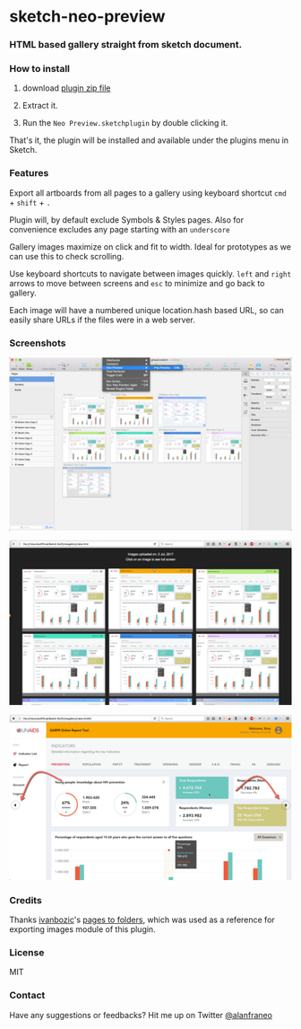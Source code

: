 # sketch-neo-preview

### HTML based gallery straight from sketch document.

### How to install

1. download [plugin zip file](https://github.com/alanfraneo/sketch-neo-preview/archive/master.zip)

2. Extract it.

3. Run the `Neo Preview.sketchplugin` by double clicking it. 

That's it, the plugin will be installed and available under the plugins menu in Sketch.

### Features

Export all artboards from all pages to a gallery using keyboard shortcut `cmd` + `shift` + `.`

Plugin will, by default exclude Symbols & Styles pages. Also for convenience excludes any page starting with an `underscore`

Gallery images maximize on click and fit to width. Ideal for prototypes as we can use this to check scrolling.

Use keyboard shortcuts to navigate between images quickly. `left` and `right` arrows to move between screens and `esc` to minimize and go back to gallery.

Each image will have a numbered unique location.hash based URL, so can easily share URLs if the files were in a web server.

### Screenshots

![Export from Sketch](/demo/01.jpg?raw=true "")

![Gallery View](/demo/02.jpg?raw=true "")

![Maximised view](/demo/03.jpg?raw=true "")

### Credits

Thanks [ivanbozic](https://github.com/ivanbozic)'s [pages to folders](https://github.com/ivanbozic/sketch-pages-to-folders/), which was used as a reference for exporting images module of this plugin.

### License

MIT

### Contact
Have any suggestions or feedbacks? Hit me up on Twitter [@alanfraneo](https://twitter.com/alanfraneo)
